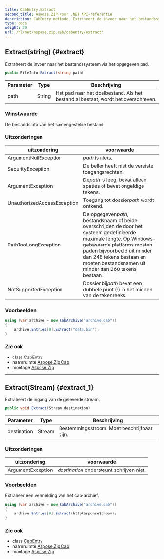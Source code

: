 ```yaml
---
title: CabEntry.Extract
second_title: Aspose.ZIP voor .NET API-referentie
description: CabEntry methode. Extraheert de invoer naar het bestandssysteem via het opgegeven pad.
type: docs
weight: 30
url: /nl/net/aspose.zip.cab/cabentry/extract/
---
```

## Extract(string) {#extract}

Extraheert de invoer naar het bestandssysteem via het opgegeven pad.

```csharp
public FileInfo Extract(string path)
```

| Parameter | Type | Beschrijving |
| --- | --- | --- |
| path | String | Het pad naar het doelbestand. Als het bestand al bestaat, wordt het overschreven. |

### Winstwaarde

De bestandsinfo van het samengestelde bestand.

### Uitzonderingen

| uitzondering | voorwaarde |
| --- | --- |
| ArgumentNullException | *path* is niets. |
| SecurityException | De beller heeft niet de vereiste toegangsrechten. |
| ArgumentException | De*path* is leeg, bevat alleen spaties of bevat ongeldige tekens. |
| UnauthorizedAccessException | Toegang tot dossier*path* wordt ontkend. |
| PathTooLongException | De opgegeven*path*, bestandsnaam of beide overschrijden de door het systeem gedefinieerde maximale lengte. Op Windows-gebaseerde platforms moeten paden bijvoorbeeld uit minder dan 248 tekens bestaan en moeten bestandsnamen uit minder dan 260 tekens bestaan. |
| NotSupportedException | Dossier bij*path* bevat een dubbele punt (:) in het midden van de tekenreeks. |

### Voorbeelden

```csharp
using (var archive = new CabArchive("archive.cab"))
{
    archive.Entries[0].Extract("data.bin");
}
```

### Zie ook

* class [CabEntry](../)
* naamruimte [Aspose.Zip.Cab](../../cabentry/)
* montage [Aspose.Zip](../../../)

---

## Extract(Stream) {#extract_1}

Extraheert de ingang van de geleverde stream.

```csharp
public void Extract(Stream destination)
```

| Parameter | Type | Beschrijving |
| --- | --- | --- |
| destination | Stream | Bestemmingsstroom. Moet beschrijfbaar zijn. |

### Uitzonderingen

| uitzondering | voorwaarde |
| --- | --- |
| ArgumentException | *destination* ondersteunt schrijven niet. |

### Voorbeelden

Extraheer een vermelding van het cab-archief.

```csharp
using (var archive = new CabArchive("archive.cab"))
{
    archive.Entries[0].Extract(httpResponseStream);
}
```

### Zie ook

* class [CabEntry](../)
* naamruimte [Aspose.Zip.Cab](../../cabentry/)
* montage [Aspose.Zip](../../../)


